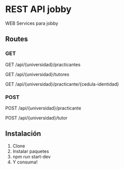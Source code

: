 # REST API jobby

WEB Services para jobby

## Routes
### GET
GET /api/{universidad}/practicantes

GET /api/{universidad}/tutores

GET /api/{universidad}/practicante/{cedula-identidad}

### POST
POST /api/{universidad}/practicante

POST /api/{universidad}/tutor

## Instalación

1. Clone
2. Instalar paquetes
3. npm run start-dev
4. Y consuma!
